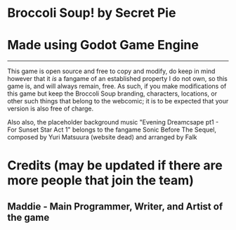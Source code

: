 # Broccoli Soup! by Secret Pie
# Made using Godot Game Engine
---
This game is open source and free to copy and modify, do keep in mind however that it *is* a fangame of an established property I do not own, so this game is, and will always remain, free. As such, if you make modifications of this game but keep the Broccoli Soup branding, characters, locations, or other such things that belong to the webcomic; it is to be expected that your version is also free of charge.

Also also, the placeholder background music "Evening Dreamcsape pt1 - For Sunset Star Act 1" belongs to the fangame Sonic Before The Sequel, composed by Yuri Matsuura (website dead) and arranged by Falk

# Credits (may be updated if there are more people that join the team)
## Maddie - Main Programmer, Writer, and Artist of the game
